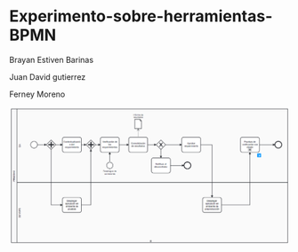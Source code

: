 # Experimento-sobre-herramientas-BPMN 

Brayan Estiven Barinas

Juan David gutierrez

Ferney Moreno

![Diagrama](https://github.com/BarinasB/Experimento-sobre-herramientas-BPMN/blob/main/Experimento%20BPMN.png?raw=true)


